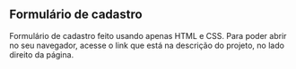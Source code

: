 ## Formulário de cadastro
Formulário de cadastro feito usando apenas HTML e CSS.
Para poder abrir no seu navegador, acesse o link que está na descrição do projeto, no lado direito da página.
